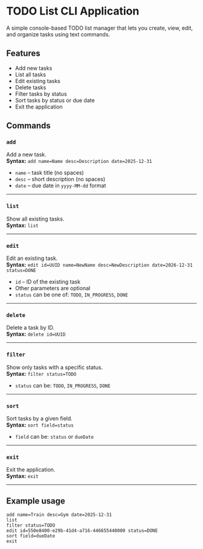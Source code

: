 # TODO List CLI Application

A simple console-based TODO list manager that lets you create, view, edit, and organize tasks using text commands.

## Features
- Add new tasks  
- List all tasks  
- Edit existing tasks  
- Delete tasks  
- Filter tasks by status  
- Sort tasks by status or due date  
- Exit the application  

## Commands

### `add`
Add a new task.  
**Syntax:**
`add name=Name desc=Description date=2025-12-31`
- `name` – task title (no spaces)  
- `desc` – short description (no spaces)  
- `date` – due date in `yyyy-MM-dd` format  

---

### `list`
Show all existing tasks.  
**Syntax:**
`list`

---

### `edit`
Edit an existing task.  
**Syntax:**
`edit id=UUID name=NewName desc=NewDescription date=2026-12-31 status=DONE`

- `id` – ID of the existing task  
- Other parameters are optional  
- `status` can be one of: `TODO`, `IN_PROGRESS`, `DONE`  

---

### `delete`
Delete a task by ID.  
**Syntax:**
`delete id=UUID`

---

### `filter`
Show only tasks with a specific status.  
**Syntax:**
`filter status=TODO`

- `status` can be: `TODO`, `IN_PROGRESS`, `DONE`

---

### `sort`
Sort tasks by a given field.  
**Syntax:**
`sort field=status`

- `field` can be: `status` or `dueDate`

---

### `exit`
Exit the application.  
**Syntax:**
`exit`

---

## Example usage
```
add name=Train desc=Gym date=2025-12-31
list
filter status=TODO
edit id=550e8400-e29b-41d4-a716-446655440000 status=DONE
sort field=dueDate
exit
```
